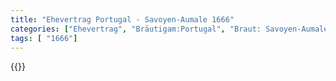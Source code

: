 ```yaml
---
title: "Ehevertrag Portugal - Savoyen-Aumale 1666"
categories: ["Ehevertrag", "Bräutigam:Portugal", "Braut: Savoyen-Aumale", "Eheschließung vollzogen?:Ja", "verschiedenkonfessionelle Ehe?:Nein", "Dynastie Bräutigam:Braganza", "Akteur Bräutigam:Braganza", "Akteur Braut:Bourbon (Frankreich)", "Textbezug?:nein", "Ständisch?:nein", "Ratifikation?:nein", "Sonstiges?:ja", "Bräutigam:Portugal", "Braut: Savoyen-Aumale"]
tags: [ "1666"]
---
```

<!--more-->
{{<v124>}}